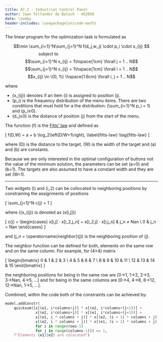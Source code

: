 ```yaml
---
title: A7.2 - Industrial Control Panel
author: Jaan Tollander de Balsch - 452056
date: \today
header-includes: \usepackage{unicode-math}
---
```

The linear program for the optimization task is formulated as

$$\min \sum_{i=1}^N\sum_{j=1}^N f(d_j,w_j) \cdot p_i \cdot x_{ij} $$
$$\text{subject to} \hspace{6cm} $$
$$\sum_{i=1}^N x_{ij} = 1\hspace{1cm} \forall j = 1 .. N$$
$$\sum_{j=1}^N x_{ij} = 1\hspace{1cm} \forall i = 1 .. N$$
$$x_{ij} \in \{0, 1\} \hspace{1.6cm} \forall i, j = 1 .. N$$

where

* \(x_{ij}\) denotes if an item \(i\) is assigned to position \(j\).
* \(p_i\) is the frequency distribution of the menu items. There are two conditions that must hold for a the distribution:  \(\sum_{i=1}^N p_i = 1\) and \(p_i≥0\).
* \(d_j≥0\) is the distance of position \(j\) from the start of the menu.

The function \(f\) is the [Fitts' law](https://en.wikipedia.org/wiki/Fitts%27s_law) and defined as

\[
f(D,W) = a + b \log_2\left(D/W+1\right),
\label{fitts-law}
\tag{fitts-law}
\]

where \(D\) is the distance to the target, \(W\) is the width of the target and \(a\) and \(b\) are constants.

Because we are only interested in the optimal configuration of buttons not the value of the minimum solution, the parameters can be set \(a=0\) and \(b=1\). The targets are also assumed to have a constant width and they are set \(W=1\).

---

Two widgets \(i\) and \(i_2\) can be collocated to neighboring positions by constraining the assignments of positions

\[
\sum_{j=1}^N c(j) = 1
\]

where (\(x_{ij}\) is denoted as \(x[i,j]\))

\[
c(j) =
\begin{cases}
x[i,j] ⋅ x[i_2,j_n] + x[i_2,j] ⋅ x[i,j_n] & j_n ≠ Nan \\
0 & j_n = Nan
\end{cases}
\]

and \(j_n = \operatorname{neighbor}(j)\) is the neighboring position of \(j\).

The neighbor function can be defined for both, elements on the same row and on the same column. For example, for \(4×4\) matrix

\[
\begin{bmatrix}
  0 & 1 & 2 & 3 \\
  4 & 5 & 6 & 7 \\
  8 & 9 & 10 & 11 \\
  12 & 13 & 14 & 15
\end{bmatrix}
\]

the neighboring positions for being in the same row are \[0→1, 1→2, 2→3, 3→Nan, 4→5, ...\] and for being in the same columns are \[0→4, 4→8, 8→12, 12→Nan, 1→5, ...\].

Combined, within the code both of the constraints can be achieved by:
```python
model.addConstr(
    quicksum([x[(e1, i*columns+j)] * x[(e2, i*columns+(j+1))] +
              x[(e2, i*columns+j)] * x[(e1, i*columns+(j+1))] +
              x[(e1, i * columns + j)] * x[(e2, (i + 1) * columns + j)] +
              x[(e2, i * columns + j)] * x[(e1, (i + 1) * columns + j)]
              for i in range(rows-1)
              for j in range(columns-1)]) == 1,
    f"Elements {e1}{e2} are colocated")
```
